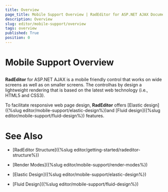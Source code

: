 ```yaml
---
title: Overview
page_title: Mobile Support Overview | RadEditor for ASP.NET AJAX Documentation
description: Overview
slug: editor/mobile-support/overview
tags: overview
published: True
position: 0
---
```


# Mobile Support Overview



## 

__RadEditor__ for ASP.NET AJAX is a mobile friendly control that works on wide screens as well as on smaller screens. The controlhas by design a lightweight rendering that is based on the latest web technology (i.e., HTML5 and CSS3).

To facilitate responsive web page design, __RadEditor__ offers [Elastic design]({%slug editor/mobile-support/elastic-design%})and [Fluid design]({%slug editor/mobile-support/fluid-design%}) features.

# See Also

 * [RadEditor Structure]({%slug editor/getting-started/radeditor-structure%})

 * [Render Modes]({%slug editor/mobile-support/render-modes%})

 * [Elastic Design]({%slug editor/mobile-support/elastic-design%})

 * [Fluid Design]({%slug editor/mobile-support/fluid-design%})
